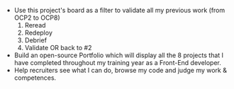 - Use this project's board as a filter to validate all my previous work (from OCP2 to OCP8)
  1. Reread
  2. Redeploy
  3. Debrief
  4. Validate OR back to #2
- Build an open-source Portfolio which will display all the 8 projects that I have completed throughout my training year as a Front-End developer.
- Help recruiters see what I can do, browse my code and judge my work & competences.
